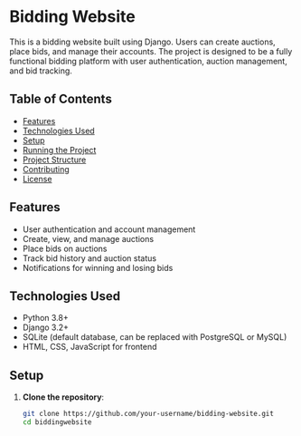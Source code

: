 # Bidding Website

This is a bidding website built using Django. Users can create auctions, place bids, and manage their accounts. The project is designed to be a fully functional bidding platform with user authentication, auction management, and bid tracking.

## Table of Contents
- [Features](#features)
- [Technologies Used](#technologies-used)
- [Setup](#setup)
- [Running the Project](#running-the-project)
- [Project Structure](#project-structure)
- [Contributing](#contributing)
- [License](#license)

## Features
- User authentication and account management
- Create, view, and manage auctions
- Place bids on auctions
- Track bid history and auction status
- Notifications for winning and losing bids

## Technologies Used
- Python 3.8+
- Django 3.2+
- SQLite (default database, can be replaced with PostgreSQL or MySQL)
- HTML, CSS, JavaScript for frontend

## Setup
1. **Clone the repository**:
   ```bash
   git clone https://github.com/your-username/bidding-website.git
   cd biddingwebsite
